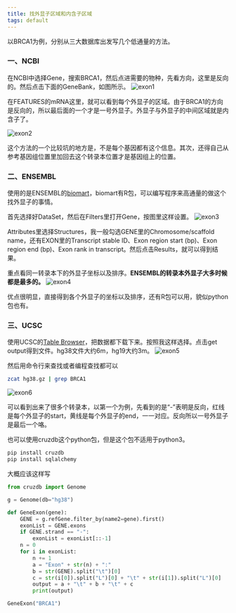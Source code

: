 ```yaml
---
title: 找外显子区域和内含子区域
tags: default
---
```


以BRCA1为例，分别从三大数据库出发写几个低通量的方法。

### 一、NCBI

在NCBI中选择Gene，搜索BRCA1，然后点进需要的物种，先看方向，这里是反向的。然后点击下面的GeneBank，如图所示。
![exon1](https://raw.githubusercontent.com/pzweuj/pzweuj.github.io/master/downloads/images/exon1.png)

在FEATURES的mRNA这里，就可以看到每个外显子的区域。由于BRCA1的方向是反向的，所以最后面的一个才是一号外显子。外显子与外显子的中间区域就是内含子了。

![exon2](https://raw.githubusercontent.com/pzweuj/pzweuj.github.io/master/downloads/images/exon2.png)

这个方法的一个比较坑的地方是，不是每个基因都有这个信息。其次，还得自己从参考基因组位置里加回去这个转录本位置才是基因组上的位置。


### 二、ENSEMBL
使用的是ENSEMBL的[biomart](http://asia.ensembl.org/biomart/martview/0b8e792491555e6f5a5c2e303bcc7f56)，biomart有R包，可以编写程序来高通量的做这个找外显子的事情。

首先选择好DataSet，然后在Filters里打开Gene，按图里这样设置。
![exon3](https://raw.githubusercontent.com/pzweuj/pzweuj.github.io/master/downloads/images/exon3.png)

Attributes里选择Structures，我一般勾选GENE里的Chromosome/scaffold name，还有EXON里的Transcript stable ID、Exon region start (bp)、Exon region end (bp)、Exon rank in transcript。然后点击Results，就可以得到结果。

重点看同一转录本下的外显子坐标以及排序。**ENSEMBL的转录本外显子大多时候都是最多的。**
![exon4](https://raw.githubusercontent.com/pzweuj/pzweuj.github.io/master/downloads/images/exon4.png)

优点很明显，直接得到各个外显子的坐标以及排序，还有R包可以用，貌似python包也有。


### 三、UCSC
使用UCSC的[Table Browser](https://genome.ucsc.edu/cgi-bin/hgTables)，把数据都下载下来。按照我这样选择。点击get output得到文件。hg38文件大约6m，hg19大约3m。
![exon5](https://raw.githubusercontent.com/pzweuj/pzweuj.github.io/master/downloads/images/exon5.png)

然后用命令行来查找或者编程查找都可以
```bash
zcat hg38.gz | grep BRCA1
```

![exon6](https://raw.githubusercontent.com/pzweuj/pzweuj.github.io/master/downloads/images/exon6.png)

可以看到出来了很多个转录本，以第一个为例，先看到的是“-”表明是反向，红线是每个外显子的start，黄线是每个外显子的end，一一对应。反向所以一号外显子是最后一个咯。

也可以使用cruzdb这个python包，但是这个包不适用于python3。
```bash
pip install cruzdb
pip install sqlalchemy
```

大概应该这样写
```python
from cruzdb import Genome

g = Genome(db="hg38")

def GeneExon(gene):
    GENE = g.refGene.filter_by(name2=gene).first()
    exonList = GENE.exons
    if GENE.strand == "-":
        exonList = exonList[::-1]
	n = 0
	for i in exonList:
		n += 1
		a = "Exon" + str(n) + ":"
		b = str(GENE).split("\t")[0]
		c = str(i[0]).split("L")[0] + "\t" + str(i[1]).split("L")[0]
		output = a + "\t" + b + "\t" + c
		print(output)

GeneExon("BRCA1")
```




[-_-]: 老井又开始不理人了
